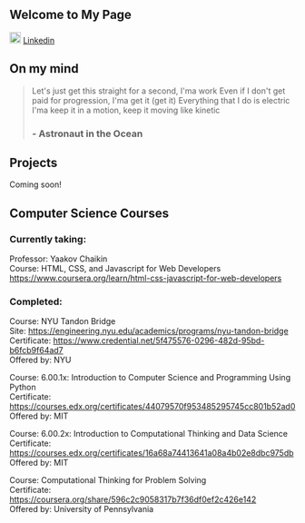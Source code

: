 ## Welcome to My Page 
<img src="https://content.linkedin.com/content/dam/me/business/en-us/amp/brand-site/v2/bg/LI-Bug.svg.original.svg" width="20" height="20"> [Linkedin](https://www.linkedin.com/in/huanganni/)

## On my mind

<blockquote>

<p> Let's just get this straight for a second, I'ma work
Even if I don't get paid for progression, I'ma get it (get it)
Everything that I do is electric
I'ma keep it in a motion, keep it moving like kinetic </p>
  <h3> - Astronaut in the Ocean</h3>
</blockquote>

## Projects
Coming soon!

## Computer Science Courses 
### Currently taking:
Professor: Yaakov Chaikin\
Course: HTML, CSS, and Javascript for Web Developers\
https://www.coursera.org/learn/html-css-javascript-for-web-developers 

### Completed:
Course: NYU Tandon Bridge\
Site: https://engineering.nyu.edu/academics/programs/nyu-tandon-bridge \
Certificate: https://www.credential.net/5f475576-0296-482d-95bd-b6fcb9f64ad7 \
Offered by: NYU

Course: 6.00.1x: Introduction to Computer Science and Programming Using Python\
Certificate: https://courses.edx.org/certificates/44079570f953485295745cc801b52ad0 \
Offered by: MIT

Course: 6.00.2x: Introduction to Computational Thinking and Data Science\
Certificate: https://courses.edx.org/certificates/16a68a74413641a08a4b02e8dbc975db \
Offered by: MIT

Course: Computational Thinking for Problem Solving \
Certificate: https://coursera.org/share/596c2c9058317b7f36df0ef2c426e142 \
Offered by: University of Pennsylvania 


